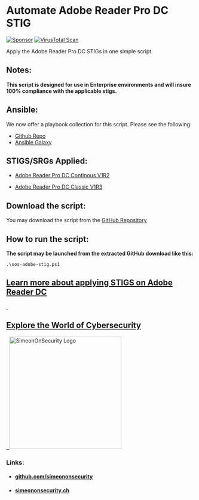 
# Automate Adobe Reader Pro DC STIG

 [![Sponsor](https://img.shields.io/badge/Sponsor-Click%20Here-ff69b4)](https://github.com/sponsors/simeononsecurity) [![VirusTotal Scan](https://github.com/simeononsecurity/Adobe-Reader-DC-STIG-Script/actions/workflows/virustotal.yml/badge.svg)](https://github.com/simeononsecurity/Adobe-Reader-DC-STIG-Script/actions/workflows/virustotal.yml)

Apply the Adobe Reader Pro DC STIGs in one simple script.

## Notes:

**This script is designed for use in Enterprise environments and will insure 100% compliance with the applicable stigs.**

## Ansible:
We now offer a playbook collection for this script. Please see the following:
- [Github Repo](https://github.com/simeononsecurity/Windows_STIG_Ansible)
- [Ansible Galaxy](https://galaxy.ansible.com/simeononsecurity/windows_stigs)

## STIGS/SRGs Applied:

- [Adobe Reader Pro DC Continous V1R2](https://dl.dod.cyber.mil/wp-content/uploads/stigs/zip/U_Adobe_Acrobat_Pro_DC_Classic_V1R3_STIG.zip)

- [Adobe Reader Pro DC Classic V1R3](https://dl.dod.cyber.mil/wp-content/uploads/stigs/zip/U_Adobe_Acrobat_Pro_DC_Continuous_V1R2_STIG.zip)

## Download the script:

You may download the script from the [GitHub Repository](https://github.com/simeononsecurity/Adobe-Reader-DC-STIG-Script)

## How to run the script:

**The script may be launched from the extracted GitHub download like this:**

```
.\sos-adobe-stig.ps1
```

## [Learn more about applying STIGS on Adobe Reader DC](https://simeononsecurity.ch/github/adobe-reader-dc-stig-script/)
<a href="https://simeononsecurity.ch" target="_blank" rel="noopener noreferrer">
  <h2>Explore the World of Cybersecurity</h2>
</a>
<a href="https://simeononsecurity.ch" target="_blank" rel="noopener noreferrer">
  <img src="https://simeononsecurity.ch/img/banner.png" alt="SimeonOnSecurity Logo" width="300" height="300">
</a>

### Links:
- #### [github.com/simeononsecurity](https://github.com/simeononsecurity)
- #### [simeononsecurity.ch](https://simeononsecurity.ch)
